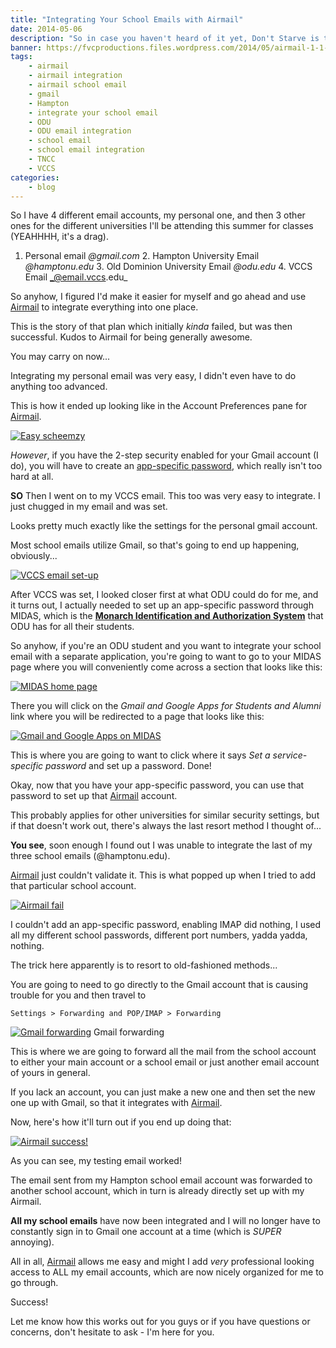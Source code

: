 ```yaml
---
title: "Integrating Your School Emails with Airmail"
date: 2014-05-06
description: "So in case you haven't heard of it yet, Don't Starve is this awesome Indie game."
banner: https://fvcproductions.files.wordpress.com/2014/05/airmail-1-1-mac.png?w=1024&h=436&crop=1
tags:
    - airmail
    - airmail integration
    - airmail school email
    - gmail
    - Hampton
    - integrate your school email
    - ODU
    - ODU email integration
    - school email
    - school email integration
    - TNCC
    - VCCS
categories:
    - blog
---
```


So I have 4 different email accounts, my personal one, and then 3 other ones for the different universities I'll be attending this summer for classes (YEAHHHH, it's a drag).

1. Personal email _@gmail.com_ 2. Hampton University Email _@hamptonu.edu_ 3. Old Dominion University Email _@odu.edu_ 4. VCCS Email _@email.vccs.edu_

So anyhow, I figured I'd make it easier for myself and go ahead and use [Airmail](//airmailapp.com) to integrate everything into one place.

This is the story of that plan which initially _kinda_ failed, but was then successful. Kudos to Airmail for being generally awesome.

You may carry on now...

Integrating my personal email was very easy, I didn't even have to do anything too advanced.

This is how it ended up looking like in the Account Preferences pane for [Airmail](//airmailapp.com).

[![Easy scheemzy](//fvcproductions.files.wordpress.com/2014/05/screen-shot-2014-05-06-at-8-29-43-pm1.png)](//fvcproductions.files.wordpress.com/2014/05/screen-shot-2014-05-06-at-8-29-43-pm1.png)

_However_, if you have the 2-step security enabled for your Gmail account (I do), you will have to create an [app-specific password](//support.google.com/accounts/answer/185833?hl=en), which really isn't too hard at all.

**SO** Then I went on to my VCCS email. This too was very easy to integrate. I just chugged in my email and was set.

Looks pretty much exactly like the settings for the personal gmail account.

Most school emails utilize Gmail, so that's going to end up happening, obviously...

[![VCCS email set-up](//fvcproductions.files.wordpress.com/2014/05/screen-shot-2014-05-06-at-4-48-49-pm.png)](//fvcproductions.files.wordpress.com/2014/05/screen-shot-2014-05-06-at-4-48-49-pm.png)

After VCCS was set, I looked closer first at what ODU could do for me, and it turns out, I actually needed to set up an app-specific password through MIDAS, which is the **[Monarch Identification and Authorization System](//midas.odu.edu)** that ODU has for all their students.

So anyhow, if you're an ODU student and you want to integrate your school email with a separate application, you're going to want to go to your MIDAS page where you will conveniently come across a section that looks like this:

[![MIDAS home page](//fvcproductions.files.wordpress.com/2014/05/screen-shot-2014-05-06-at-4-53-53-pm.png)](//fvcproductions.files.wordpress.com/2014/05/screen-shot-2014-05-06-at-4-53-53-pm.png)

There you will click on the _Gmail and Google Apps for Students and Alumni_ link where you will be redirected to a page that looks like this:

[![Gmail and Google Apps on MIDAS](//fvcproductions.files.wordpress.com/2014/05/screen-shot-2014-05-06-at-4-55-04-pm.png)](//fvcproductions.files.wordpress.com/2014/05/screen-shot-2014-05-06-at-4-55-04-pm.png)

This is where you are going to want to click where it says _Set a service-specific password_ and set up a password. Done!

Okay, now that you have your app-specific password, you can use that password to set up that [Airmail](//airmailapp.com) account.

This probably applies for other universities for similar security settings, but if that doesn't work out, there's always the last resort method I thought of...

**You see**, soon enough I found out I was unable to integrate the last of my three school emails (@hamptonu.edu).

[Airmail](//airmailapp.com) just couldn't validate it. This is what popped up when I tried to add that particular school account.

[![Airmail fail](//fvcproductions.files.wordpress.com/2014/05/screen-shot-2014-05-06-at-4-34-54-pm.png)](//fvcproductions.files.wordpress.com/2014/05/screen-shot-2014-05-06-at-4-34-54-pm.png)

I couldn't add an app-specific password, enabling IMAP did nothing, I used all my different school passwords, different port numbers, yadda yadda, nothing.

The trick here apparently is to resort to old-fashioned methods...

You are going to need to go directly to the Gmail account that is causing trouble for you and then travel to

`Settings > Forwarding and POP/IMAP > Forwarding`

[![Gmail forwarding](//fvcproductions.files.wordpress.com/2014/05/screen-shot-2014-05-06-at-4-13-48-pm.png)](//fvcproductions.files.wordpress.com/2014/05/screen-shot-2014-05-06-at-4-13-48-pm.png) Gmail forwarding

This is where we are going to forward all the mail from the school account to either your main account or a school email or just another email account of yours in general.

If you lack an account, you can just make a new one and then set the new one up with Gmail, so that it integrates with [Airmail](//airmailapp.com).

Now, here's how it'll turn out if you end up doing that:

[![Airmail success!](//fvcproductions.files.wordpress.com/2014/05/screen-shot-2014-05-06-at-8-06-35-pm.png)](//fvcproductions.files.wordpress.com/2014/05/screen-shot-2014-05-06-at-8-06-35-pm.png)

As you can see, my testing email worked!

The email sent from my Hampton school email account was forwarded to another school account, which in turn is already directly set up with my Airmail.

**All my school emails** have now been integrated and I will no longer have to constantly sign in to Gmail one account at a time (which is _SUPER_ annoying).

All in all, [Airmail](//airmailapp.com) allows me easy and might I add _very_ professional looking access to ALL my email accounts, which are now nicely organized for me to go through.

Success!

Let me know how this works out for you guys or if you have questions or concerns, don't hesitate to ask - I'm here for you.

